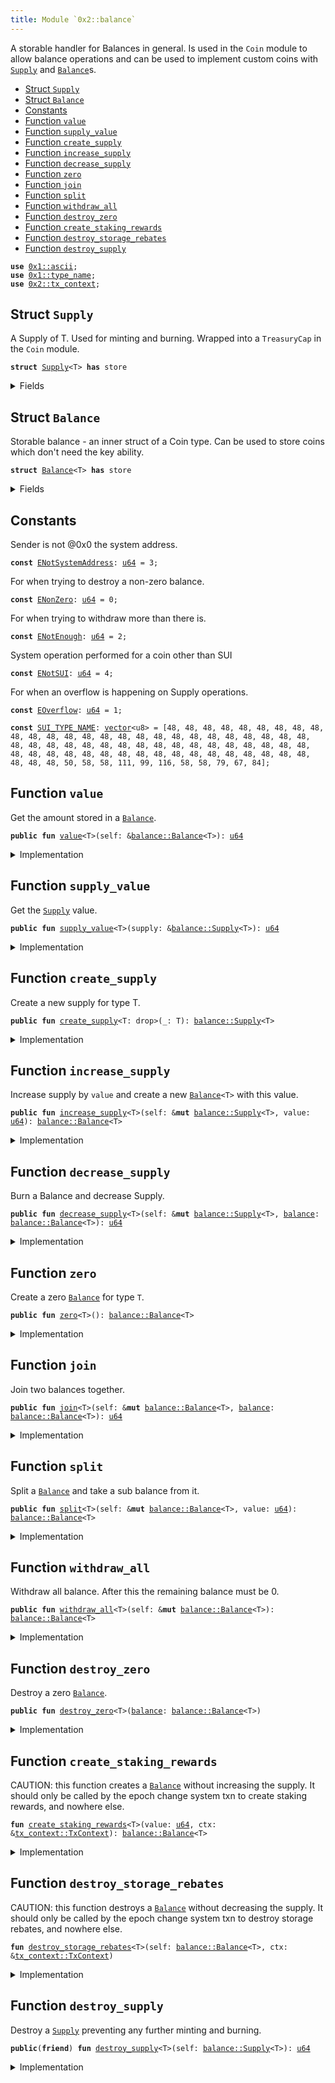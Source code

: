 ```yaml
---
title: Module `0x2::balance`
---
```


A storable handler for Balances in general. Is used in the <code>Coin</code>
module to allow balance operations and can be used to implement
custom coins with <code><a href="../one-framework/balance.md#0x2_balance_Supply">Supply</a></code> and <code><a href="../one-framework/balance.md#0x2_balance_Balance">Balance</a></code>s.


-  [Struct `Supply`](#0x2_balance_Supply)
-  [Struct `Balance`](#0x2_balance_Balance)
-  [Constants](#@Constants_0)
-  [Function `value`](#0x2_balance_value)
-  [Function `supply_value`](#0x2_balance_supply_value)
-  [Function `create_supply`](#0x2_balance_create_supply)
-  [Function `increase_supply`](#0x2_balance_increase_supply)
-  [Function `decrease_supply`](#0x2_balance_decrease_supply)
-  [Function `zero`](#0x2_balance_zero)
-  [Function `join`](#0x2_balance_join)
-  [Function `split`](#0x2_balance_split)
-  [Function `withdraw_all`](#0x2_balance_withdraw_all)
-  [Function `destroy_zero`](#0x2_balance_destroy_zero)
-  [Function `create_staking_rewards`](#0x2_balance_create_staking_rewards)
-  [Function `destroy_storage_rebates`](#0x2_balance_destroy_storage_rebates)
-  [Function `destroy_supply`](#0x2_balance_destroy_supply)


<pre><code><b>use</b> <a href="../move-stdlib/ascii.md#0x1_ascii">0x1::ascii</a>;
<b>use</b> <a href="../move-stdlib/type_name.md#0x1_type_name">0x1::type_name</a>;
<b>use</b> <a href="../one-framework/tx_context.md#0x2_tx_context">0x2::tx_context</a>;
</code></pre>



<a name="0x2_balance_Supply"></a>

## Struct `Supply`

A Supply of T. Used for minting and burning.
Wrapped into a <code>TreasuryCap</code> in the <code>Coin</code> module.


<pre><code><b>struct</b> <a href="../one-framework/balance.md#0x2_balance_Supply">Supply</a>&lt;T&gt; <b>has</b> store
</code></pre>



<details>
<summary>Fields</summary>


<dl>
<dt>
<code>value: <a href="../move-stdlib/u64.md#0x1_u64">u64</a></code>
</dt>
<dd>

</dd>
</dl>


</details>

<a name="0x2_balance_Balance"></a>

## Struct `Balance`

Storable balance - an inner struct of a Coin type.
Can be used to store coins which don't need the key ability.


<pre><code><b>struct</b> <a href="../one-framework/balance.md#0x2_balance_Balance">Balance</a>&lt;T&gt; <b>has</b> store
</code></pre>



<details>
<summary>Fields</summary>


<dl>
<dt>
<code>value: <a href="../move-stdlib/u64.md#0x1_u64">u64</a></code>
</dt>
<dd>

</dd>
</dl>


</details>

<a name="@Constants_0"></a>

## Constants


<a name="0x2_balance_ENotSystemAddress"></a>

Sender is not @0x0 the system address.


<pre><code><b>const</b> <a href="../one-framework/balance.md#0x2_balance_ENotSystemAddress">ENotSystemAddress</a>: <a href="../move-stdlib/u64.md#0x1_u64">u64</a> = 3;
</code></pre>



<a name="0x2_balance_ENonZero"></a>

For when trying to destroy a non-zero balance.


<pre><code><b>const</b> <a href="../one-framework/balance.md#0x2_balance_ENonZero">ENonZero</a>: <a href="../move-stdlib/u64.md#0x1_u64">u64</a> = 0;
</code></pre>



<a name="0x2_balance_ENotEnough"></a>

For when trying to withdraw more than there is.


<pre><code><b>const</b> <a href="../one-framework/balance.md#0x2_balance_ENotEnough">ENotEnough</a>: <a href="../move-stdlib/u64.md#0x1_u64">u64</a> = 2;
</code></pre>



<a name="0x2_balance_ENotSUI"></a>

System operation performed for a coin other than SUI


<pre><code><b>const</b> <a href="../one-framework/balance.md#0x2_balance_ENotSUI">ENotSUI</a>: <a href="../move-stdlib/u64.md#0x1_u64">u64</a> = 4;
</code></pre>



<a name="0x2_balance_EOverflow"></a>

For when an overflow is happening on Supply operations.


<pre><code><b>const</b> <a href="../one-framework/balance.md#0x2_balance_EOverflow">EOverflow</a>: <a href="../move-stdlib/u64.md#0x1_u64">u64</a> = 1;
</code></pre>



<a name="0x2_balance_SUI_TYPE_NAME"></a>



<pre><code><b>const</b> <a href="../one-framework/balance.md#0x2_balance_SUI_TYPE_NAME">SUI_TYPE_NAME</a>: <a href="../move-stdlib/vector.md#0x1_vector">vector</a>&lt;u8&gt; = [48, 48, 48, 48, 48, 48, 48, 48, 48, 48, 48, 48, 48, 48, 48, 48, 48, 48, 48, 48, 48, 48, 48, 48, 48, 48, 48, 48, 48, 48, 48, 48, 48, 48, 48, 48, 48, 48, 48, 48, 48, 48, 48, 48, 48, 48, 48, 48, 48, 48, 48, 48, 48, 48, 48, 48, 48, 48, 48, 48, 48, 48, 48, 50, 58, 58, 111, 99, 116, 58, 58, 79, 67, 84];
</code></pre>



<a name="0x2_balance_value"></a>

## Function `value`

Get the amount stored in a <code><a href="../one-framework/balance.md#0x2_balance_Balance">Balance</a></code>.


<pre><code><b>public</b> <b>fun</b> <a href="../one-framework/balance.md#0x2_balance_value">value</a>&lt;T&gt;(self: &<a href="../one-framework/balance.md#0x2_balance_Balance">balance::Balance</a>&lt;T&gt;): <a href="../move-stdlib/u64.md#0x1_u64">u64</a>
</code></pre>



<details>
<summary>Implementation</summary>


<pre><code><b>public</b> <b>fun</b> <a href="../one-framework/balance.md#0x2_balance_value">value</a>&lt;T&gt;(self: &<a href="../one-framework/balance.md#0x2_balance_Balance">Balance</a>&lt;T&gt;): <a href="../move-stdlib/u64.md#0x1_u64">u64</a> {
    self.value
}
</code></pre>



</details>

<a name="0x2_balance_supply_value"></a>

## Function `supply_value`

Get the <code><a href="../one-framework/balance.md#0x2_balance_Supply">Supply</a></code> value.


<pre><code><b>public</b> <b>fun</b> <a href="../one-framework/balance.md#0x2_balance_supply_value">supply_value</a>&lt;T&gt;(supply: &<a href="../one-framework/balance.md#0x2_balance_Supply">balance::Supply</a>&lt;T&gt;): <a href="../move-stdlib/u64.md#0x1_u64">u64</a>
</code></pre>



<details>
<summary>Implementation</summary>


<pre><code><b>public</b> <b>fun</b> <a href="../one-framework/balance.md#0x2_balance_supply_value">supply_value</a>&lt;T&gt;(supply: &<a href="../one-framework/balance.md#0x2_balance_Supply">Supply</a>&lt;T&gt;): <a href="../move-stdlib/u64.md#0x1_u64">u64</a> {
    supply.value
}
</code></pre>



</details>

<a name="0x2_balance_create_supply"></a>

## Function `create_supply`

Create a new supply for type T.


<pre><code><b>public</b> <b>fun</b> <a href="../one-framework/balance.md#0x2_balance_create_supply">create_supply</a>&lt;T: drop&gt;(_: T): <a href="../one-framework/balance.md#0x2_balance_Supply">balance::Supply</a>&lt;T&gt;
</code></pre>



<details>
<summary>Implementation</summary>


<pre><code><b>public</b> <b>fun</b> <a href="../one-framework/balance.md#0x2_balance_create_supply">create_supply</a>&lt;T: drop&gt;(_: T): <a href="../one-framework/balance.md#0x2_balance_Supply">Supply</a>&lt;T&gt; {
    <a href="../one-framework/balance.md#0x2_balance_Supply">Supply</a> { value: 0 }
}
</code></pre>



</details>

<a name="0x2_balance_increase_supply"></a>

## Function `increase_supply`

Increase supply by <code>value</code> and create a new <code><a href="../one-framework/balance.md#0x2_balance_Balance">Balance</a>&lt;T&gt;</code> with this value.


<pre><code><b>public</b> <b>fun</b> <a href="../one-framework/balance.md#0x2_balance_increase_supply">increase_supply</a>&lt;T&gt;(self: &<b>mut</b> <a href="../one-framework/balance.md#0x2_balance_Supply">balance::Supply</a>&lt;T&gt;, value: <a href="../move-stdlib/u64.md#0x1_u64">u64</a>): <a href="../one-framework/balance.md#0x2_balance_Balance">balance::Balance</a>&lt;T&gt;
</code></pre>



<details>
<summary>Implementation</summary>


<pre><code><b>public</b> <b>fun</b> <a href="../one-framework/balance.md#0x2_balance_increase_supply">increase_supply</a>&lt;T&gt;(self: &<b>mut</b> <a href="../one-framework/balance.md#0x2_balance_Supply">Supply</a>&lt;T&gt;, value: <a href="../move-stdlib/u64.md#0x1_u64">u64</a>): <a href="../one-framework/balance.md#0x2_balance_Balance">Balance</a>&lt;T&gt; {
    <b>assert</b>!(<a href="../one-framework/balance.md#0x2_balance_value">value</a> &lt; (18446744073709551615u64 - self.value), <a href="../one-framework/balance.md#0x2_balance_EOverflow">EOverflow</a>);
    self.value = self.value + value;
    <a href="../one-framework/balance.md#0x2_balance_Balance">Balance</a> { value }
}
</code></pre>



</details>

<a name="0x2_balance_decrease_supply"></a>

## Function `decrease_supply`

Burn a Balance<T> and decrease Supply<T>.


<pre><code><b>public</b> <b>fun</b> <a href="../one-framework/balance.md#0x2_balance_decrease_supply">decrease_supply</a>&lt;T&gt;(self: &<b>mut</b> <a href="../one-framework/balance.md#0x2_balance_Supply">balance::Supply</a>&lt;T&gt;, <a href="../one-framework/balance.md#0x2_balance">balance</a>: <a href="../one-framework/balance.md#0x2_balance_Balance">balance::Balance</a>&lt;T&gt;): <a href="../move-stdlib/u64.md#0x1_u64">u64</a>
</code></pre>



<details>
<summary>Implementation</summary>


<pre><code><b>public</b> <b>fun</b> <a href="../one-framework/balance.md#0x2_balance_decrease_supply">decrease_supply</a>&lt;T&gt;(self: &<b>mut</b> <a href="../one-framework/balance.md#0x2_balance_Supply">Supply</a>&lt;T&gt;, <a href="../one-framework/balance.md#0x2_balance">balance</a>: <a href="../one-framework/balance.md#0x2_balance_Balance">Balance</a>&lt;T&gt;): <a href="../move-stdlib/u64.md#0x1_u64">u64</a> {
    <b>let</b> <a href="../one-framework/balance.md#0x2_balance_Balance">Balance</a> { value } = <a href="../one-framework/balance.md#0x2_balance">balance</a>;
    <b>assert</b>!(self.value &gt;= value, <a href="../one-framework/balance.md#0x2_balance_EOverflow">EOverflow</a>);
    self.value = self.value - value;
    value
}
</code></pre>



</details>

<a name="0x2_balance_zero"></a>

## Function `zero`

Create a zero <code><a href="../one-framework/balance.md#0x2_balance_Balance">Balance</a></code> for type <code>T</code>.


<pre><code><b>public</b> <b>fun</b> <a href="../one-framework/balance.md#0x2_balance_zero">zero</a>&lt;T&gt;(): <a href="../one-framework/balance.md#0x2_balance_Balance">balance::Balance</a>&lt;T&gt;
</code></pre>



<details>
<summary>Implementation</summary>


<pre><code><b>public</b> <b>fun</b> <a href="../one-framework/balance.md#0x2_balance_zero">zero</a>&lt;T&gt;(): <a href="../one-framework/balance.md#0x2_balance_Balance">Balance</a>&lt;T&gt; {
    <a href="../one-framework/balance.md#0x2_balance_Balance">Balance</a> { value: 0 }
}
</code></pre>



</details>

<a name="0x2_balance_join"></a>

## Function `join`

Join two balances together.


<pre><code><b>public</b> <b>fun</b> <a href="../one-framework/balance.md#0x2_balance_join">join</a>&lt;T&gt;(self: &<b>mut</b> <a href="../one-framework/balance.md#0x2_balance_Balance">balance::Balance</a>&lt;T&gt;, <a href="../one-framework/balance.md#0x2_balance">balance</a>: <a href="../one-framework/balance.md#0x2_balance_Balance">balance::Balance</a>&lt;T&gt;): <a href="../move-stdlib/u64.md#0x1_u64">u64</a>
</code></pre>



<details>
<summary>Implementation</summary>


<pre><code><b>public</b> <b>fun</b> <a href="../one-framework/balance.md#0x2_balance_join">join</a>&lt;T&gt;(self: &<b>mut</b> <a href="../one-framework/balance.md#0x2_balance_Balance">Balance</a>&lt;T&gt;, <a href="../one-framework/balance.md#0x2_balance">balance</a>: <a href="../one-framework/balance.md#0x2_balance_Balance">Balance</a>&lt;T&gt;): <a href="../move-stdlib/u64.md#0x1_u64">u64</a> {
    <b>let</b> <a href="../one-framework/balance.md#0x2_balance_Balance">Balance</a> { value } = <a href="../one-framework/balance.md#0x2_balance">balance</a>;
    self.value = self.value + value;
    self.value
}
</code></pre>



</details>

<a name="0x2_balance_split"></a>

## Function `split`

Split a <code><a href="../one-framework/balance.md#0x2_balance_Balance">Balance</a></code> and take a sub balance from it.


<pre><code><b>public</b> <b>fun</b> <a href="../one-framework/balance.md#0x2_balance_split">split</a>&lt;T&gt;(self: &<b>mut</b> <a href="../one-framework/balance.md#0x2_balance_Balance">balance::Balance</a>&lt;T&gt;, value: <a href="../move-stdlib/u64.md#0x1_u64">u64</a>): <a href="../one-framework/balance.md#0x2_balance_Balance">balance::Balance</a>&lt;T&gt;
</code></pre>



<details>
<summary>Implementation</summary>


<pre><code><b>public</b> <b>fun</b> <a href="../one-framework/balance.md#0x2_balance_split">split</a>&lt;T&gt;(self: &<b>mut</b> <a href="../one-framework/balance.md#0x2_balance_Balance">Balance</a>&lt;T&gt;, value: <a href="../move-stdlib/u64.md#0x1_u64">u64</a>): <a href="../one-framework/balance.md#0x2_balance_Balance">Balance</a>&lt;T&gt; {
    <b>assert</b>!(self.value &gt;= value, <a href="../one-framework/balance.md#0x2_balance_ENotEnough">ENotEnough</a>);
    self.value = self.value - value;
    <a href="../one-framework/balance.md#0x2_balance_Balance">Balance</a> { value }
}
</code></pre>



</details>

<a name="0x2_balance_withdraw_all"></a>

## Function `withdraw_all`

Withdraw all balance. After this the remaining balance must be 0.


<pre><code><b>public</b> <b>fun</b> <a href="../one-framework/balance.md#0x2_balance_withdraw_all">withdraw_all</a>&lt;T&gt;(self: &<b>mut</b> <a href="../one-framework/balance.md#0x2_balance_Balance">balance::Balance</a>&lt;T&gt;): <a href="../one-framework/balance.md#0x2_balance_Balance">balance::Balance</a>&lt;T&gt;
</code></pre>



<details>
<summary>Implementation</summary>


<pre><code><b>public</b> <b>fun</b> <a href="../one-framework/balance.md#0x2_balance_withdraw_all">withdraw_all</a>&lt;T&gt;(self: &<b>mut</b> <a href="../one-framework/balance.md#0x2_balance_Balance">Balance</a>&lt;T&gt;): <a href="../one-framework/balance.md#0x2_balance_Balance">Balance</a>&lt;T&gt; {
    <b>let</b> value = self.value;
    <a href="../one-framework/balance.md#0x2_balance_split">split</a>(self, value)
}
</code></pre>



</details>

<a name="0x2_balance_destroy_zero"></a>

## Function `destroy_zero`

Destroy a zero <code><a href="../one-framework/balance.md#0x2_balance_Balance">Balance</a></code>.


<pre><code><b>public</b> <b>fun</b> <a href="../one-framework/balance.md#0x2_balance_destroy_zero">destroy_zero</a>&lt;T&gt;(<a href="../one-framework/balance.md#0x2_balance">balance</a>: <a href="../one-framework/balance.md#0x2_balance_Balance">balance::Balance</a>&lt;T&gt;)
</code></pre>



<details>
<summary>Implementation</summary>


<pre><code><b>public</b> <b>fun</b> <a href="../one-framework/balance.md#0x2_balance_destroy_zero">destroy_zero</a>&lt;T&gt;(<a href="../one-framework/balance.md#0x2_balance">balance</a>: <a href="../one-framework/balance.md#0x2_balance_Balance">Balance</a>&lt;T&gt;) {
    <b>assert</b>!(<a href="../one-framework/balance.md#0x2_balance">balance</a>.value == 0, <a href="../one-framework/balance.md#0x2_balance_ENonZero">ENonZero</a>);
    <b>let</b> <a href="../one-framework/balance.md#0x2_balance_Balance">Balance</a> { value: _ } = <a href="../one-framework/balance.md#0x2_balance">balance</a>;
}
</code></pre>



</details>

<a name="0x2_balance_create_staking_rewards"></a>

## Function `create_staking_rewards`

CAUTION: this function creates a <code><a href="../one-framework/balance.md#0x2_balance_Balance">Balance</a></code> without increasing the supply.
It should only be called by the epoch change system txn to create staking rewards,
and nowhere else.


<pre><code><b>fun</b> <a href="../one-framework/balance.md#0x2_balance_create_staking_rewards">create_staking_rewards</a>&lt;T&gt;(value: <a href="../move-stdlib/u64.md#0x1_u64">u64</a>, ctx: &<a href="../one-framework/tx_context.md#0x2_tx_context_TxContext">tx_context::TxContext</a>): <a href="../one-framework/balance.md#0x2_balance_Balance">balance::Balance</a>&lt;T&gt;
</code></pre>



<details>
<summary>Implementation</summary>


<pre><code><b>fun</b> <a href="../one-framework/balance.md#0x2_balance_create_staking_rewards">create_staking_rewards</a>&lt;T&gt;(value: <a href="../move-stdlib/u64.md#0x1_u64">u64</a>, ctx: &TxContext): <a href="../one-framework/balance.md#0x2_balance_Balance">Balance</a>&lt;T&gt; {
    <b>assert</b>!(ctx.sender() == @0x0, <a href="../one-framework/balance.md#0x2_balance_ENotSystemAddress">ENotSystemAddress</a>);
    <b>assert</b>!(std::type_name::get&lt;T&gt;().into_string().into_bytes() == <a href="../one-framework/balance.md#0x2_balance_SUI_TYPE_NAME">SUI_TYPE_NAME</a>, <a href="../one-framework/balance.md#0x2_balance_ENotSUI">ENotSUI</a>);
    <a href="../one-framework/balance.md#0x2_balance_Balance">Balance</a> { value }
}
</code></pre>



</details>

<a name="0x2_balance_destroy_storage_rebates"></a>

## Function `destroy_storage_rebates`

CAUTION: this function destroys a <code><a href="../one-framework/balance.md#0x2_balance_Balance">Balance</a></code> without decreasing the supply.
It should only be called by the epoch change system txn to destroy storage rebates,
and nowhere else.


<pre><code><b>fun</b> <a href="../one-framework/balance.md#0x2_balance_destroy_storage_rebates">destroy_storage_rebates</a>&lt;T&gt;(self: <a href="../one-framework/balance.md#0x2_balance_Balance">balance::Balance</a>&lt;T&gt;, ctx: &<a href="../one-framework/tx_context.md#0x2_tx_context_TxContext">tx_context::TxContext</a>)
</code></pre>



<details>
<summary>Implementation</summary>


<pre><code><b>fun</b> <a href="../one-framework/balance.md#0x2_balance_destroy_storage_rebates">destroy_storage_rebates</a>&lt;T&gt;(self: <a href="../one-framework/balance.md#0x2_balance_Balance">Balance</a>&lt;T&gt;, ctx: &TxContext) {
    <b>assert</b>!(ctx.sender() == @0x0, <a href="../one-framework/balance.md#0x2_balance_ENotSystemAddress">ENotSystemAddress</a>);
    <b>assert</b>!(std::type_name::get&lt;T&gt;().into_string().into_bytes() == <a href="../one-framework/balance.md#0x2_balance_SUI_TYPE_NAME">SUI_TYPE_NAME</a>, <a href="../one-framework/balance.md#0x2_balance_ENotSUI">ENotSUI</a>);
    <b>let</b> <a href="../one-framework/balance.md#0x2_balance_Balance">Balance</a> { value: _ } = self;
}
</code></pre>



</details>

<a name="0x2_balance_destroy_supply"></a>

## Function `destroy_supply`

Destroy a <code><a href="../one-framework/balance.md#0x2_balance_Supply">Supply</a></code> preventing any further minting and burning.


<pre><code><b>public</b>(<b>friend</b>) <b>fun</b> <a href="../one-framework/balance.md#0x2_balance_destroy_supply">destroy_supply</a>&lt;T&gt;(self: <a href="../one-framework/balance.md#0x2_balance_Supply">balance::Supply</a>&lt;T&gt;): <a href="../move-stdlib/u64.md#0x1_u64">u64</a>
</code></pre>



<details>
<summary>Implementation</summary>


<pre><code><b>public</b>(package) <b>fun</b> <a href="../one-framework/balance.md#0x2_balance_destroy_supply">destroy_supply</a>&lt;T&gt;(self: <a href="../one-framework/balance.md#0x2_balance_Supply">Supply</a>&lt;T&gt;): <a href="../move-stdlib/u64.md#0x1_u64">u64</a> {
    <b>let</b> <a href="../one-framework/balance.md#0x2_balance_Supply">Supply</a> { value } = self;
    value
}
</code></pre>



</details>
